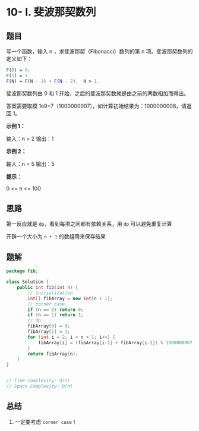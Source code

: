# 10- I. 斐波那契数列

## 题目

写一个函数，输入 n ，求斐波那契（Fibonacci）数列的第 n 项。斐波那契数列的定义如下：

```mathematica
F(0) = 0,   
F(1) = 1
F(N) = F(N - 1) + F(N - 2),  N > 1.
```



斐波那契数列由 0 和 1 开始，之后的斐波那契数就是由之前的两数相加而得出。

答案需要取模 1e9+7（1000000007），如计算初始结果为：1000000008，请返回 1。

 

**示例 1：**

输入：n = 2
输出：1

**示例 2：**

输入：n = 5
输出：5

**提示：**

0 <= n <= 100



## 思路

第一反应就是 `dp`，看到每项之间都有依赖关系，用 `dp` 可以避免重复计算

开辟一个大小为 `n + 1` 的数组用来保存结果



## 题解

```java
package fib;

class Solution {
    public int fib(int n) {
        // initialization
        int[] fibArray = new int[n + 1];
        // corner case
        if (n == 0) return 0;
        if (n == 1) return 1;
        // dp
        fibArray[0] = 0;
        fibArray[1] = 1;
        for (int i = 2; i < n + 1; i++) {
            fibArray[i] = (fibArray[i-1] + fibArray[i-2]) % 1000000007;
        }
        return fibArray[n];
    }
}


// Time Complexity: O(n)
// Space Complexity: O(n)
```



## 总结

1. 一定要考虑 `corner case`！